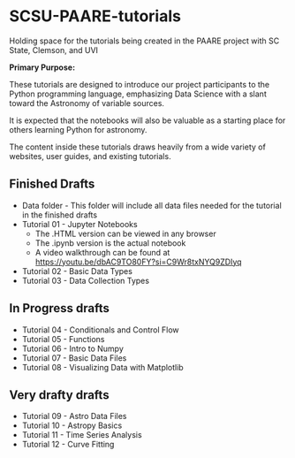 # SCSU-PAARE-tutorials
Holding space for the tutorials being created in the PAARE project with SC State, Clemson, and UVI

**Primary Purpose:**

These tutorials are designed to introduce our project participants to the Python programming language, emphasizing Data Science with a slant toward the Astronomy of variable sources. 

It is expected that the notebooks will also be valuable as a starting place for others learning Python for astronomy. 

The content inside these tutorials draws heavily from a wide variety of websites, user guides, and existing tutorials. 


## Finished Drafts
* Data folder - This folder will include all data files needed for the tutorial in the finished drafts
* Tutorial 01 - Jupyter Notebooks
   * The .HTML version can be viewed in any browser
   * The .ipynb version is the actual notebook
   * A video walkthrough can be found at https://youtu.be/dbAC9TO80FY?si=C9Wr8txNYQ9ZDIyq
* Tutorial 02 - Basic Data Types
* Tutorial 03 - Data Collection Types

## In Progress drafts
* Tutorial 04 - Conditionals and Control Flow
* Tutorial 05 - Functions
* Tutorial 06 - Intro to Numpy
* Tutorial 07 - Basic Data Files
* Tutorial 08 - Visualizing Data with Matplotlib


## Very drafty drafts

* Tutorial 09 - Astro Data Files
* Tutorial 10 - Astropy Basics
* Tutorial 11 - Time Series Analysis
* Tutorial 12 - Curve Fitting
